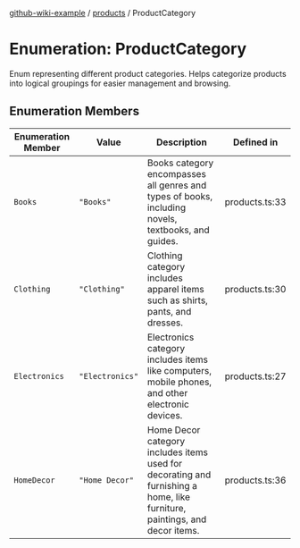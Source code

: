[github-wiki-example](../wiki/Home) / [products](../wiki/products) / ProductCategory

# Enumeration: ProductCategory

Enum representing different product categories.
Helps categorize products into logical groupings for easier management and browsing.

## Enumeration Members

| Enumeration Member | Value | Description | Defined in |
| ------ | ------ | ------ | ------ |
| `Books` | `"Books"` | Books category encompasses all genres and types of books, including novels, textbooks, and guides. | products.ts:33 |
| `Clothing` | `"Clothing"` | Clothing category includes apparel items such as shirts, pants, and dresses. | products.ts:30 |
| `Electronics` | `"Electronics"` | Electronics category includes items like computers, mobile phones, and other electronic devices. | products.ts:27 |
| `HomeDecor` | `"Home Decor"` | Home Decor category includes items used for decorating and furnishing a home, like furniture, paintings, and decor items. | products.ts:36 |
